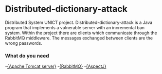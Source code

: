 # Distributed-dictionary-attack
Distributed System UNICT project.
Distributed-dictionary-attack is a Java program that implements a vulnerable server with an incremental ban system. Within the project there are clients which communicate through the RabbitMQ middleware. The messages exchanged between clients are the wrong passwords.

### What do you need
-[{Apache Tomcat server}](https://www.journaldev.com/1854/java-web-application-tutorial-for-beginners)
-[{RabbitMQ}](https://www.rabbitmq.com/download.html)
-[{AspectJ}](http://www.eclipse.org/aspectj/downloads.php)
